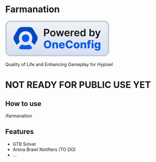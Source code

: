 # Farmanation

![Powered by OneConfig](https://raw.githubusercontent.com/Polyfrost/Nexus/main/apps/website/public/media/branding/badges/badge_1.png)


Quality of Life and Enhancing Gameplay for Hypixel
# NOT READY FOR PUBLIC USE YET 

## How to use
/farmanation

## Features
- GTB Solver
- Arena Brawl Notifiers (TO DO)
- ...